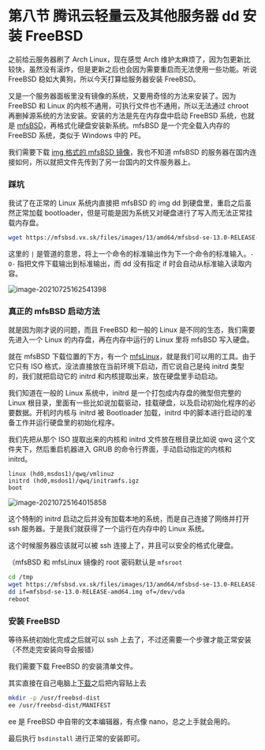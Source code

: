 # 第八节 腾讯云轻量云及其他服务器 dd 安装 FreeBSD

之前给云服务器刷了 Arch Linux，现在感觉 Arch 维护太麻烦了，因为包更新比较快，虽然没有滚炸，但是更新之后也会因为需要重启而无法使用一些功能。听说 FreeBSD 稳如大黄狗，所以今天打算给服务器安装 FreeBSD。

又是一个服务器面板里没有镜像的系统，又要用奇怪的方法来安装了。因为 FreeBSD 和 Linux 的内核不通用，可执行文件也不通用，所以无法通过 chroot 再删掉源系统的方法安装。安装的方法是先在内存盘中启动 FreeBSD 系统，也就是 [mfsBSD](https://mfsbsd.vx.sk)，再格式化硬盘安装新系统。mfsBSD 是一个完全载入内存的 FreeBSD 系统，类似于 Windows 中的 PE。

我们需要下载 [img 格式的 mfsBSD 镜像](https://mfsbsd.vx.sk/files/images/13/amd64/mfsbsd-se-13.0-RELEASE-amd64.img)，我也不知道 mfsBSD 的服务器在国内连接如何，所以就把文件先传到了另一台国内的文件服务器上。

### 踩坑

我试了在正常的 Linux 系统内直接把 mfsBSD 的 img dd 到硬盘里，重启之后虽然正常加载 bootloader，但是可能是因为系统又对硬盘进行了写入而无法正常挂载内存盘。

```bash
wget https://mfsbsd.vx.sk/files/images/13/amd64/mfsbsd-se-13.0-RELEASE-amd64.img -O- | dd of=/dev/vda
```

这里的 `|` 是管道的意思，将上一个命令的标准输出作为下一个命令的标准输入。`-O-` 指把文件下载输出到标准输出，而 dd 没有指定 if 时会自动从标准输入读取内容。

![image-20210725162541398](https://cdn.lwqwq.com/pic/image-20210725162541398.png#vwid=830\&vhei=555)

### 真正的 mfsBSD 启动方法

就是因为刚才说的问题，而且 FreeBSD 和一般的 Linux 是不同的生态，我们需要先进入一个 Linux 的内存盘，再在内存中运行的 Linux 里将 mfsBSD 写入硬盘。

就在 mfsBSD 下载位置的下方，有一个 [mfsLinux](https://mfsbsd.vx.sk/files/iso/mfslinux/mfslinux-0.1.9-dd4a135.iso)，就是我们可以用的工具。由于它只有 ISO 格式，没法直接放在当前环境下启动，而它说自己是纯 initrd 类型的，我们就把启动它的 initrd 和内核提取出来，放在硬盘里手动启动。

我们知道在一般的 Linux 系统中，initrd 是一个打包成内存盘的微型但完整的 Linux 根目录，里面有一些比如说加载驱动，挂载硬盘，以及启动初始化程序的必要数据。开机时内核与 initrd 被 Bootloader 加载，initrd 中的脚本进行启动的准备工作并运行硬盘里的初始化程序。

我们先把从那个 ISO 提取出来的内核和 initrd 文件放在根目录比如说 qwq 这个文件夹下，然后重启机器进入 GRUB 的命令行界面，手动启动指定的内核和 initrd。

```
linux (hd0,msdos1)/qwq/vmlinuz
initrd (hd0,msdos1)/qwq/initramfs.igz
boot
```

![image-20210725164015858](https://cdn.lwqwq.com/pic/image-20210725164015858.png#vwid=1018\&vhei=481)

这个特制的 initrd 启动之后并没有加载本地的系统，而是自己连接了网络并打开 ssh 服务器。于是我们就获得了一个运行在内存中的 Linux 系统。

这个时候服务器应该就可以被 ssh 连接上了，并且可以安全的格式化硬盘。

（mfsBSD 和 mfsLinux 镜像的 root 密码默认是 `mfsroot`

```bash
cd /tmp
wget https://mfsbsd.vx.sk/files/images/13/amd64/mfsbsd-se-13.0-RELEASE-amd64.img
dd if=mfsbsd-se-13.0-RELEASE-amd64.img of=/dev/vda
reboot
```

### 安装 FreeBSD

等待系统初始化完成之后就可以 ssh 上去了，不过还需要一个步骤才能正常安装（不然走完安装向导会报错）

我们需要下载 FreeBSD 的安装清单文件。

其实直接在自己电脑上[下载](http://ftp.freebsd.org/pub/FreeBSD/releases/amd64/12.0-RELEASE/MANIFEST)之后把内容贴上去

```bash
mkdir -p /usr/freebsd-dist
ee /usr/freebsd-dist/MANIFEST
```

ee 是 FreeBSD 中自带的文本编辑器，有点像 nano，总之上手就会用的。

最后执行 `bsdinstall` 进行正常的安装即可。
